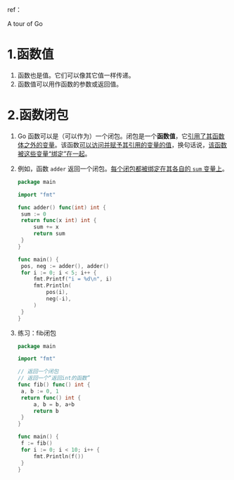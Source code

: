 

ref：

A tour of Go



# 1.函数值

1. 函数也是值。它们可以像其它值一样传递。
2. 函数值可以用作函数的参数或返回值。



# 2.函数闭包

1. Go 函数可以是（可以作为）一个闭包。闭包是一个**函数值**，它<u>引用了其函数体之外的变量</u>。该函数<u>可以访问并赋予其引用的变量的值</u>，换句话说，<u>该函数被这些变量“绑定”在一起</u>。

2. 例如，函数 `adder` 返回一个闭包。<u>每个闭包都被绑定在其各自的 `sum` 变量上</u>。

   ```go
   package main
   
   import "fmt"
   
   func adder() func(int) int {
   	sum := 0
   	return func(x int) int {
   		sum += x
   		return sum
   	}
   }
   
   func main() {
   	pos, neg := adder(), adder()
   	for i := 0; i < 5; i++ {
   		fmt.Printf("i = %d\n", i)
   		fmt.Println(
   			pos(i),
   			neg(-i),
   		)
   	}
   }
   
   ```

3. 练习：fib闭包

   ```go
   package main
   
   import "fmt"
   
   // 返回一个闭包
   // 返回一个“返回int的函数”
   func fib() func() int {
   	a, b := 0, 1
   	return func() int {
   		a, b = b, a+b
   		return b
   	}
   }
   
   func main() {
   	f := fib()
   	for i := 0; i < 10; i++ {
   		fmt.Println(f())
   	}
   }
   ```

   

